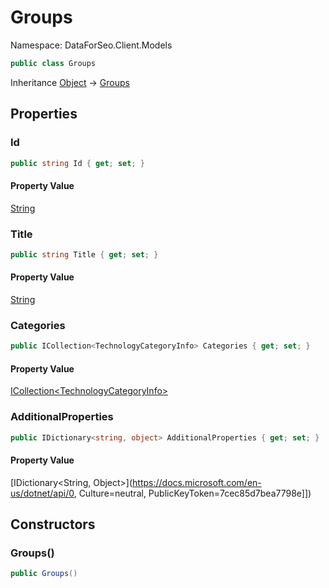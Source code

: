 # Groups

Namespace: DataForSeo.Client.Models

```csharp
public class Groups
```

Inheritance [Object](https://docs.microsoft.com/en-us/dotnet/api/Object) → [Groups](./Groups.md)

## Properties

### **Id**

```csharp
public string Id { get; set; }
```

#### Property Value

[String](https://docs.microsoft.com/en-us/dotnet/api/String)<br>

### **Title**

```csharp
public string Title { get; set; }
```

#### Property Value

[String](https://docs.microsoft.com/en-us/dotnet/api/String)<br>

### **Categories**

```csharp
public ICollection<TechnologyCategoryInfo> Categories { get; set; }
```

#### Property Value

[ICollection&lt;TechnologyCategoryInfo&gt;](./TechnologyCategoryInfo.md)<br>

### **AdditionalProperties**

```csharp
public IDictionary<string, object> AdditionalProperties { get; set; }
```

#### Property Value

[IDictionary&lt;String, Object&gt;](https://docs.microsoft.com/en-us/dotnet/api/0, Culture=neutral, PublicKeyToken=7cec85d7bea7798e]])<br>

## Constructors

### **Groups()**

```csharp
public Groups()
```
